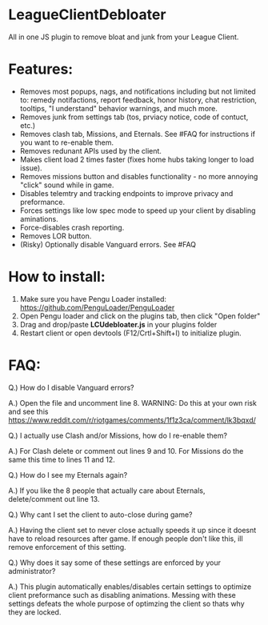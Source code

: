 # LeagueClientDebloater
All in one JS plugin to remove bloat and junk from your League Client.

# Features:
* Removes most popups, nags, and notifications including but not limited to: remedy notifactions, report feedback, honor history, chat restriction, tooltips, "I understand" behavior warnings, and much more.
* Removes junk from settings tab (tos, prviacy notice, code of contuct, etc.)
* Removes clash tab, Missions, and Eternals. See #FAQ for instructions if you want to re-enable them.
* Removes redunant APIs used by the client.
* Makes client load 2 times faster (fixes home hubs taking longer to load issue).
* Removes missions button and disables functionality - no more annoying "click" sound while in game.
* Disables telemtry and tracking endpoints to improve privacy and preformance.
* Forces settings like low spec mode to speed up your client by disabling aminations.
* Force-disables crash reporting.
* Removes LOR button.
* (Risky) Optionally disable Vanguard errors. See #FAQ
  
# How to install:
1) Make sure you have Pengu Loader installed: https://github.com/PenguLoader/PenguLoader
2) Open Pengu loader and click on the plugins tab, then click "Open folder"
3) Drag and drop/paste **LCUdebloater.js** in your plugins folder 
4) Restart client or open devtools (F12/Crtl+Shift+I) to initialize plugin.

# FAQ:
Q.) How do I disable Vanguard errors?

A.) Open the file and uncomment line 8. WARNING: Do this at your own risk and see this https://www.reddit.com/r/riotgames/comments/1f1z3ca/comment/lk3bqxd/ 

Q.) I actually use Clash and/or Missions, how do I re-enable them?

A.) For Clash delete or comment out lines 9 and 10. For Missions do the same this time to lines 11 and 12.

Q.) How do I see my Eternals again?

A.) If you like the 8 people that actually care about Eternals, delete/comment out line 13.

Q.) Why cant I set the client to auto-close during game?

A.) Having the client set to never close actually speeds it up since it doesnt have to reload resources after game. If enough people don't like this, ill remove enforcement of this setting.

Q.) Why does it say some of these settings are enforced by your administrator?

A.) This plugin automatically enables/disables certain settings to optimize client preformance such as disabling animations. Messing with these settings defeats the whole purpose of optimzing the client so thats why they are locked.
